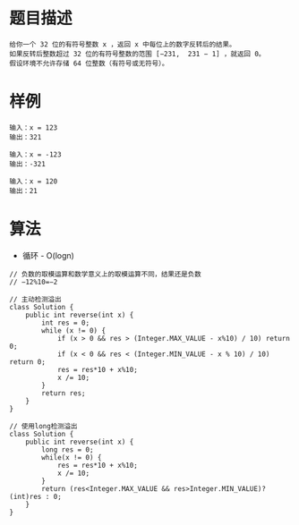 # 题目描述
	给你一个 32 位的有符号整数 x ，返回 x 中每位上的数字反转后的结果。
	如果反转后整数超过 32 位的有符号整数的范围 [−231,  231 − 1] ，就返回 0。
	假设环境不允许存储 64 位整数（有符号或无符号）。

# 样例
	输入：x = 123
	输出：321

	输入：x = -123
	输出：-321

	输入：x = 120
	输出：21

# 算法
* 循环 - O(logn)
```
// 负数的取模运算和数学意义上的取模运算不同，结果还是负数
// −12%10=−2

// 主动检测溢出
class Solution {
	public int reverse(int x) {
		int res = 0;
		while (x != 0) {
			if (x > 0 && res > (Integer.MAX_VALUE - x%10) / 10) return 0;
			if (x < 0 && res < (Integer.MIN_VALUE - x % 10) / 10) return 0;
			res = res*10 + x%10;
			x /= 10;
		}
		return res;
	}
}

// 使用long检测溢出
class Solution {
	public int reverse(int x) {
		long res = 0;
		while(x != 0) {
			res = res*10 + x%10;
			x /= 10;
		}
		return (res<Integer.MAX_VALUE && res>Integer.MIN_VALUE)? (int)res : 0;
	}
}
```
